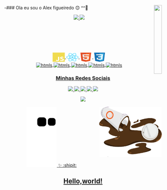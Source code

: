 -### Ola eu sou o Alex figueiredo 😊 ^^👋 
<img
src="https://github.com//github.com/A-W806/A-W806/blob/mai/ativos/code.gif?raw=true"
	width="25vw"
	height="220px"
	align="right"
/>


<div align="center">
  <a href="https://github.com/A-W806">
  <img height="150em" src="https://github-readme-stats.vercel.app/api?username=A-W806&show_icons=true&theme=omni&nclude_all_commits=true&count_private=true"/>
  <img height="150em" src="https://github-readme-stats.vercel.app/api/top-langs/?username=A-W806&layout=compact&langs_count=7&theme=omni"/>
</div>
<a href="https://github.com/A-W806">
<div style="display: inline_block"><br>
<div align="center">
    </br>
  <a href="https://github.com/A-W806">
  <div style="display: inline_block"><br>
     <div align="center">
    </br>
  <div align="left">
   </br>
</div>
</div>
</br>
	
	
<img align="center" alt="A-W806-Angular" height="30" width="40" src="https://raw.githubusercontent.com/devicons/devicon/master/icons/javascript/javascript-plain.svg">
<img align="center" alt="A-W806-fremeork" height="30" width="40" src="https://raw.githubusercontent.com/devicons/devicon/master/icons/react/react-original.svg">
<img align="center" alt="A-W806-HTML" height="30" width="40" src="https://raw.githubusercontent.com/devicons/devicon/master/icons/html5/html5-original.svg">
<img align="center" alt="A-W806-C#" height="30" width="40" src="https://raw.githubusercontent.com/devicons/devicon/master/icons/css3/css3-original.svg">
<div align="center">
	
<img align= "center" alt="htmls" src="https://img.shields.io/badge/HTML5-E34F26?style=for-the-badge&logo=html5&logoColor=white">
<img align= "center" alt="htmls" src="https://img.shields.io/badge/CSS-239120?&style=for-the-badge&logo=css3&logoColor=white">
<img align= "center" alt="htmls" src="https://img.shields.io/badge/C%23-239120?style=for-the-badge&logo=c-sharp&logoColor=white">
<img align= "center" alt="htmls" src="https://img.shields.io/badge/Python-3776AB?style=for-the-badge&logo=python&logoColor=white">
<img align= "center" alt="htmls" src="https://img.shields.io/badge/JavaScript-F7DF1E?style=for-the-badge&logo=javascript&logoColor=black">
    
### Minhas Redes Sociais
<div>
	
<a href="https://www.instagram.com/figueiredo_alex/" target="_blank"><img src="https://img.shields.io/badge/-Instagram-%23E4405F?style=for-the-badge&logo">
<a href="https://www.facebook.com/me/" target="_blank"><img src="https://img.shields.io/badge/Facebook-1877F2?style=for-the-badge&logo=facebook&logoColor=white">
<a href="https://accounts.google.com/SignOutOptions?hl=pt-BR&continue=https://mail.google.com&service=mail"><img src="https://img.shields.io/badge/-Gmail-%23333?style=for-the-badge&logo=gmail&logoCo">
<a href="https://www.linkedin.com/feed/?nis=true&lipi=urn%3Ali%3Apage%3Ad_flagship3_profile_view_base%3Bv%2FTXJxalQiuDwxot79dLkA%3D%3D" target="_blank"><img src="https://img.shields.io/badge/-LinkedIn-%230077B5?style=for-the-badge&logo">
<a href="https://mywhats.net/1570526" target="_blank"><img src="https://img.shields.io/badge/WhatsApp-25D366?style=for-the-badge&logo=whatsapp&logoColor=white">

<p align="center"> <img alingn="center" src="https://profile-counter.glitch.me/A-W806/count.svg" /></p>
  
![snake gif](https://github.com/A-W806/A-W806/blob/output/github-contribution-grid-snake.svg) 
  :sparkles:
  :shipit: 
	<img
     src="https://github.com/A-W806/repositorio_teste/blob/main/adornment-5.png"
	width="200px"
	height="160px"
	align="right"/>

<h2>Hello,world!</h2>

  
  
  
